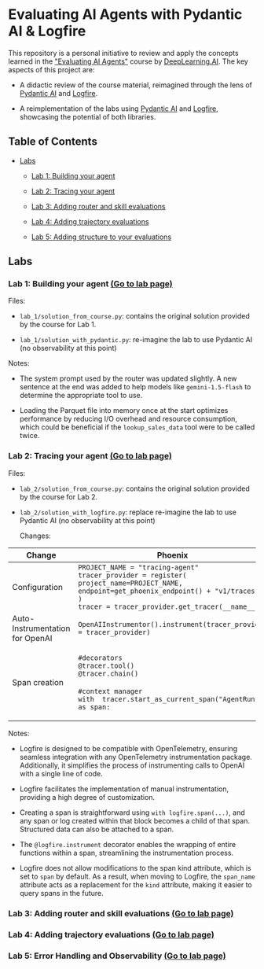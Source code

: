 # Evaluating AI Agents with Pydantic AI & Logfire

This repository is a personal initiative to review and apply the concepts learned in the ["Evaluating AI Agents"](https://learn.deeplearning.ai/courses/evaluating-ai-agents/) course by [DeepLearning.AI](https://www.deeplearning.ai/). The key aspects of this project are:

* A didactic review of the course material, reimagined through the lens of [Pydantic AI](https://ai.pydantic.dev/) and [Logfire](https://pydantic.dev/logfire).

* A reimplementation of the labs using [Pydantic AI](https://ai.pydantic.dev/) and [Logfire](https://pydantic.dev/logfire), showcasing the potential of both libraries.

  

## Table of Contents

- [Labs](#labs)

	- [Lab 1: Building your agent](#lab-1-building-your-agent)

	- [Lab 2: Tracing your agent](#lab-2-tracing-your-agent)

	- [Lab 3: Adding router and skill evaluations](#lab-3-adding-router-and-skill-evaluations)

	- [Lab 4: Adding trajectory evaluations](#lab-4-adding-trajectory-evaluations)

	- [Lab 5: Adding structure to your evaluations](#lab-5-adding-structure-to-your-evaluations)

  

## Labs

  

### Lab 1: Building your agent [(Go to lab page)](https://learn.deeplearning.ai/courses/evaluating-ai-agents/lesson/pag5y/lab-1:-building-your-agent)


Files:

- `lab_1/solution_from_course.py`: contains the original solution provided by the course for Lab 1.

- `lab_1/solution_with_pydantic.py`: re-imagine the lab to use Pydantic AI (no observability at this point)

  

Notes:

- The system prompt used by the router was updated slightly. A new sentence at the end was added to help models like `gemini-1.5-flash` to determine the appropriate tool to use.

- Loading the Parquet file into memory once at the start optimizes performance by reducing I/O overhead and resource consumption, which could be beneficial if the `lookup_sales_data` tool were to be called twice.

  

### Lab 2: Tracing your agent [(Go to lab page)](https://learn.deeplearning.ai/courses/evaluating-ai-agents/lesson/njjlv/lab-2:-tracing-your-agent)

Files:

- `lab_2/solution_from_course.py`: contains the original solution provided by the course for Lab 2.

- `lab_2/solution_with_logfire.py`: replace re-imagine the lab to use Pydantic AI (no observability at this point)

	Changes:
	
| Change | Phoenix | Logfire  |
|--|--|--|
|Configuration  | `PROJECT_NAME = "tracing-agent"`<br>`tracer_provider = register(`<br>`project_name=PROJECT_NAME,`<br>`endpoint=get_phoenix_endpoint() + "v1/traces"`<br>`)`<br>`tracer = tracer_provider.get_tracer(__name__)`  | `logfire.configure()` |
|Auto-Instrumentation for OpenAI  | `OpenAIInstrumentor().instrument(tracer_provider = tracer_provider)` | `logfire.instrument_openai(client)` |
| Span creation | `#decorators`<br>`@tracer.tool()`<br>`@tracer.chain()`<br><br>`#context manager`<br>`with  tracer.start_as_current_span("AgentRun") as span:` | `#decorators`<br>`@logfire.instrument("tool=lookup_sales_data", span_name="{tool=}")`<br>`@logfire.instrument("chain=handle_tool_calls", span_name="{chain=}")` <br><br>`#context manager`<br>`with @logfire.span("{agent=}", agent="AgentRun") as span:`|



Notes:

- Logfire is designed to be compatible with OpenTelemetry, ensuring seamless integration with any OpenTelemetry instrumentation package. Additionally, it simplifies the process of instrumenting calls to OpenAI with a single line of code.

- Logfire facilitates the implementation of manual instrumentation, providing a high degree of customization.

- Creating a span is straightforward using `with logfire.span(...)`, and any span or log created within that block becomes a child of that span. Structured data can also be attached to a span.

- The `@logfire.instrument` decorator enables the wrapping of entire functions within a span, streamlining the instrumentation process.

- Logfire does not allow modifications to the span kind attribute, which is set to `span` by default. As a result, when moving to Logfire, the `span_name` attribute acts as a replacement for the `kind` attribute, making it easier to query spans in the future.



### Lab 3: Adding router and skill evaluations [(Go to lab page)](https://learn.deeplearning.ai/courses/evaluating-ai-agents/lesson/yx7uz/lab-3:-adding-router-and-skill-evaluations)


### Lab 4: Adding trajectory evaluations [(Go to lab page)](https://learn.deeplearning.ai/courses/evaluating-ai-agents/lesson/an0wh/lab-4:-adding-trajectory-evaluations)


### Lab 5: Error Handling and Observability [(Go to lab page)](https://learn.deeplearning.ai/courses/evaluating-ai-agents/lesson/fob86/lab-5:-adding-structure-to-your-evaluations)

